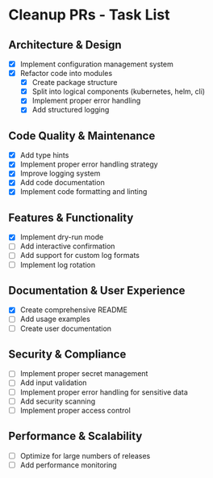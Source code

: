 # Cleanup PRs - Task List

## Architecture & Design

- [x] Implement configuration management system
- [x] Refactor code into modules
  - [x] Create package structure
  - [x] Split into logical components (kubernetes, helm, cli)
  - [x] Implement proper error handling
  - [x] Add structured logging

## Code Quality & Maintenance

- [x] Add type hints
- [x] Implement proper error handling strategy
- [x] Improve logging system
- [x] Add code documentation
- [x] Implement code formatting and linting

## Features & Functionality

- [x] Implement dry-run mode
- [ ] Add interactive confirmation
- [ ] Add support for custom log formats
- [ ] Implement log rotation

## Documentation & User Experience

- [x] Create comprehensive README
- [ ] Add usage examples
- [ ] Create user documentation

## Security & Compliance

- [ ] Implement proper secret management
- [ ] Add input validation
- [ ] Implement proper error handling for sensitive data
- [ ] Add security scanning
- [ ] Implement proper access control

## Performance & Scalability

- [ ] Optimize for large numbers of releases
- [ ] Add performance monitoring
